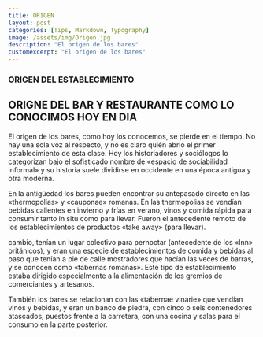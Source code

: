 ```yaml
---
title: ORIGEN
layout: post
categories: [Tips, Markdown, Typography]
image: /assets/img/Origen.jpg
description: "El origen de los bares"
customexcerpt: "El origen de los bares"
---
```


### ORIGEN DEL ESTABLECIMIENTO 
## ORIGNE DEL BAR Y RESTAURANTE COMO LO CONOCIMOS HOY EN DIA

El origen de los bares, como hoy los conocemos,  se pierde en el tiempo. No hay una sola voz al respecto, y no es claro quién abrió el primer establecimiento de esta clase. Hoy los historiadores y sociólogos lo categorizan bajo el sofisticado nombre de «espacio de sociabilidad informal» y su historia suele dividirse en occidente en una época antigua y otra moderna.


En la antigüedad los bares pueden encontrar su antepasado directo en las «thermopolias» y «cauponae» romanas. En las thermopolias se vendían bebidas calientes en invierno y frías en verano, vinos y comida rápida para consumir tanto in situ como para llevar. Fueron el antecedente remoto de los establecimientos de productos «take away» (para llevar).


cambio, tenían un lugar colectivo para pernoctar (antecedente de los «Inn» británicos), y eran una especie de establecimientos de comida y bebidas al paso que tenían a pie de calle mostradores que hacían las veces de barras, y se conocen como «tabernas romanas». Este tipo de establecimiento estaba dirigido especialmente a la alimentación de los gremios de comerciantes y artesanos.

También los bares se relacionan con las «tabernae vinarie» que vendían vinos y bebidas, y eran un banco de piedra, con cinco o seis contenedores atascados, puestos frente a la carretera, con una cocina y salas para el consumo en la parte posterior.
